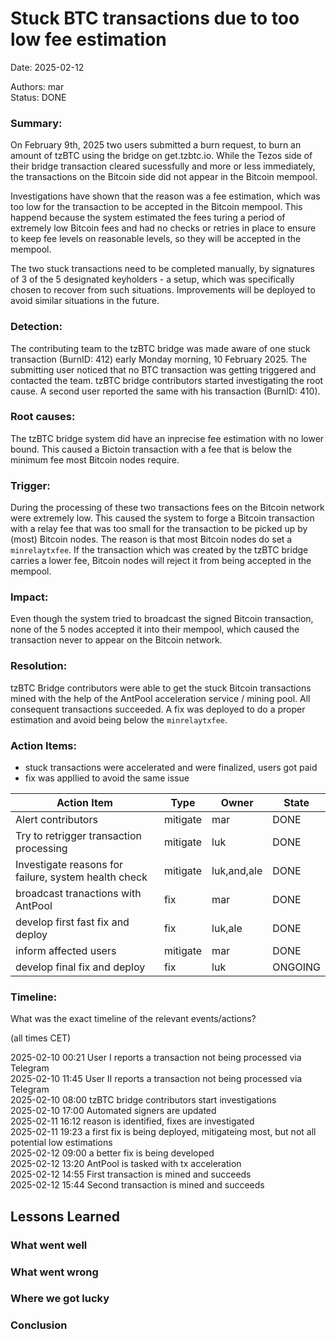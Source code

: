 # Stuck BTC transactions due to too low fee estimation

Date: 2025-02-12

Authors: mar   
Status: DONE

### Summary:
On February 9th, 2025 two users submitted a burn request, to burn an amount of tzBTC using the bridge on get.tzbtc.io. While the Tezos side of their bridge transaction cleared sucessfully and more or less immediately, the transactions on the Bitcoin side did not appear in the Bitcoin mempool.

Investigations have shown that the reason was a fee estimation, which was too low for the transaction to be accepted in the Bitcoin mempool. This happend because the system estimated the fees turing a period of extremely low Bitcoin fees and had no checks or retries in place to ensure to keep fee levels on reasonable levels, so they will be accepted in the mempool.

The two stuck transactions need to be completed manually, by signatures of 3 of the 5 designated keyholders - a setup, which was specifically chosen to recover from such situations. Improvements will be deployed to avoid similar situations in the future.

### Detection: 

The contributing team to the tzBTC bridge was made aware of one stuck transaction (BurnID: 412) early Monday morning, 10 February 2025. The submitting user noticed that no BTC transaction was getting triggered and contacted the team. tzBTC bridge contributors started investigating the root cause. A second user reported the same with his transaction (BurnID: 410).

### Root causes:

The tzBTC bridge system did have an inprecise fee estimation with no lower bound. This caused a Bictoin transaction with a fee that is below the minimum fee most Bitcoin nodes require. 

### Trigger:

During the processing of these two transactions fees on the Bitcoin network were extremely low. This caused the system to forge a Bitcoin transaction with a relay fee that was too small for the transaction to be picked up by (most) Bitcoin nodes. The reason is that most Bitcoin nodes do set a `minrelaytxfee`. If the transaction which was created by the tzBTC bridge carries a lower fee, Bitcoin nodes will reject it from being accepted in the mempool.

### Impact: 

Even though the system tried to broadcast the signed Bitcoin transaction, none of the 5 nodes accepted it into their mempool, which caused the transaction never to appear on the Bitcoin network. 

### Resolution:

tzBTC Bridge contributors were able to get the stuck Bitcoin transactions mined with the help of the AntPool acceleration service / mining pool. All consequent transactions succeeded. A fix was deployed to do a proper estimation and avoid being below the `minrelaytxfee`.

### Action Items:
- stuck transactions were accelerated and were finalized, users got paid
- fix was appllied to avoid the same issue


| Action Item | Type | Owner | State |
| -------- | -------- | -------- |-------- |
| Alert contributors     | mitigate     | mar     |DONE |
| Try to retrigger transaction processing  | mitigate     | luk    |DONE |
| Investigate reasons for failure, system health check | mitigate     | luk,and,ale     |DONE |
| broadcast tranactions with AntPool     | fix     | mar     |DONE |
| develop first fast fix and deploy   | fix     | luk,ale     |DONE |
| inform affected users   | mitigate     | mar     |DONE |
| develop final fix and deploy   | fix     | luk    |ONGOING |


### Timeline:
What was the exact timeline of the relevant events/actions?

(all times CET)

2025-02-10 00:21 User I reports a transaction not being processed via Telegram  
2025-02-10 11:45 User II reports a transaction not being processed via Telegram  
2025-02-10 08:00 tzBTC bridge contributors start investigations  
2025-02-10 17:00 Automated signers are updated  
2025-02-11 16:12 reason is identified, fixes are investigated  
2025-02-11 19:23 a first fix is being deployed, mitigateing most, but not all potential low estimations  
2025-02-12 09:00 a better fix is being developed  
2025-02-12 13:20 AntPool is tasked with tx acceleration  
2025-02-12 14:55 First transaction is mined and succeeds  
2025-02-12 15:44 Second transaction is mined and succeeds  


## Lessons Learned

### What went well


### What went wrong


### Where we got lucky


### Conclusion
